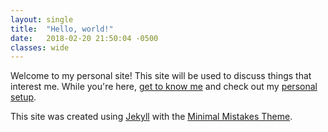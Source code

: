 ```yaml
---
layout: single
title:  "Hello, world!"
date:   2018-02-20 21:50:04 -0500
classes: wide
---
```


Welcome to my personal site! This site will be used to discuss things that interest me.
While you're here, [get to know me](https://dtcrout.github.io/about) and
check out my [personal setup](https://dtcrout.github.io/about).

This site was created using [Jekyll](https://jekyllrb.com/) with the
[Minimal Mistakes Theme](https://mmistakes.github.io/minimal-mistakes/).
